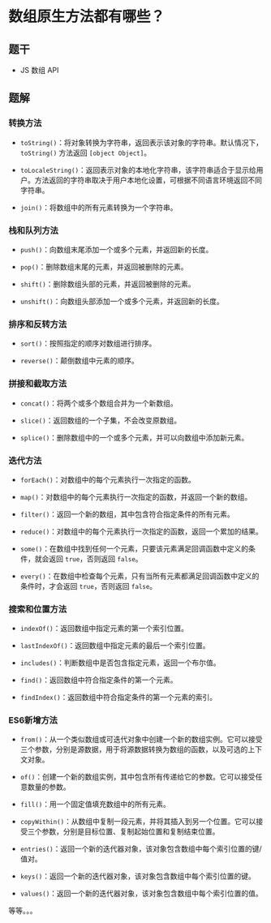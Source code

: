 # 数组原生方法都有哪些？

## 题干

- JS 数组 API

## 题解

### 转换方法

- `toString()`：将对象转换为字符串，返回表示该对象的字符串。默认情况下，`toString()` 方法返回 `[object Object]`。

- `toLocaleString()`：返回表示对象的本地化字符串，该字符串适合于显示给用户。方法返回的字符串取决于用户本地化设置，可根据不同语言环境返回不同字符串。

- `join()`：将数组中的所有元素转换为一个字符串。

### 栈和队列方法

- `push()`：向数组末尾添加一个或多个元素，并返回新的长度。

- `pop()`：删除数组末尾的元素，并返回被删除的元素。

- `shift()`：删除数组头部的元素，并返回被删除的元素。

- `unshift()`：向数组头部添加一个或多个元素，并返回新的长度。

### 排序和反转方法

- `sort()`：按照指定的顺序对数组进行排序。

- `reverse()`：颠倒数组中元素的顺序。

### 拼接和截取方法

- `concat()`：将两个或多个数组合并为一个新数组。

- `slice()`：返回数组的一个子集，不会改变原数组。

- `splice()`：删除数组中的一个或多个元素，并可以向数组中添加新元素。


### 迭代方法

- `forEach()`：对数组中的每个元素执行一次指定的函数。

- `map()`：对数组中的每个元素执行一次指定的函数，并返回一个新的数组。

- `filter()`：返回一个新的数组，其中包含符合指定条件的所有元素。

- `reduce()`：对数组中的每个元素执行一次指定的函数，返回一个累加的结果。

- `some()`：在数组中找到任何一个元素，只要该元素满足回调函数中定义的条件，就会返回 `true`，否则返回 `false`。

- `every()`：在数组中检查每个元素，只有当所有元素都满足回调函数中定义的条件时，才会返回 `true`，否则返回 `false`。


### 搜索和位置方法


- `indexOf()`：返回数组中指定元素的第一个索引位置。

- `lastIndexOf()`：返回数组中指定元素的最后一个索引位置。

- `includes()`：判断数组中是否包含指定元素，返回一个布尔值。

- `find()`：返回数组中符合指定条件的第一个元素。

- `findIndex()`：返回数组中符合指定条件的第一个元素的索引。


### ES6新增方法


- `from()`：从一个类似数组或可迭代对象中创建一个新的数组实例。它可以接受三个参数，分别是源数据，用于将源数据转换为数组的函数，以及可选的上下文对象。

- `of()`：创建一个新的数组实例，其中包含所有传递给它的参数。它可以接受任意数量的参数。

- `fill()`：用一个固定值填充数组中的所有元素。

- `copyWithin()`：从数组中复制一段元素，并将其插入到另一个位置。它可以接受三个参数，分别是目标位置、复制起始位置和复制结束位置。

- `entries()`：返回一个新的迭代器对象，该对象包含数组中每个索引位置的键/值对。

- `keys()`：返回一个新的迭代器对象，该对象包含数组中每个索引位置的键。

- `values()`：返回一个新的迭代器对象，该对象包含数组中每个索引位置的值。


等等。。。
